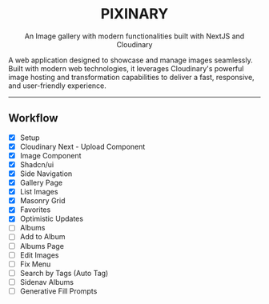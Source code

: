 # <h1 align="center">PIXINARY</h1>
<p align="center">An Image gallery with modern functionalities built with NextJS and Cloudinary</p>

A web application designed to showcase and manage images seamlessly. Built with modern web technologies, it leverages Cloudinary's powerful image hosting and transformation capabilities to deliver a fast, responsive, and user-friendly experience.

---

## Workflow

- [x] Setup
- [x] Cloudinary Next - Upload Component
- [x] Image Component
- [x] Shadcn/ui
- [x] Side Navigation
- [x] Gallery Page
- [x] List Images
- [x] Masonry Grid
- [x] Favorites
- [x] Optimistic Updates
- [ ] Albums
- [ ] Add to Album
- [ ] Albums Page
- [ ] Edit Images
- [ ] Fix Menu
- [ ] Search by Tags (Auto Tag)
- [ ] Sidenav Albums
- [ ] Generative Fill Prompts